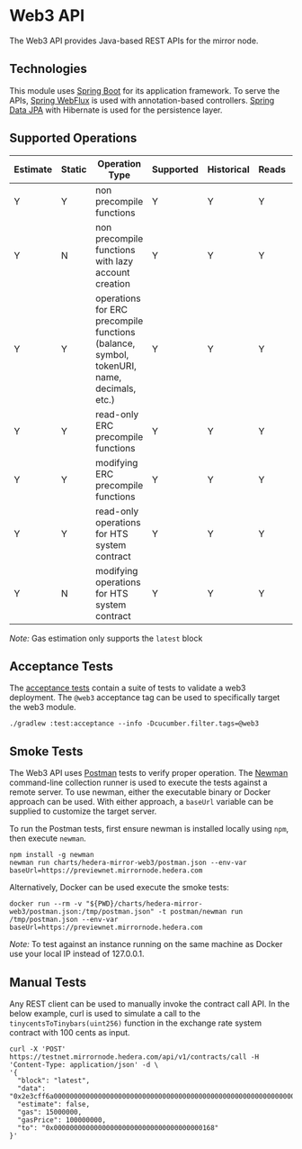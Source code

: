 # Web3 API

The Web3 API provides Java-based REST APIs for the mirror node.

## Technologies

This module uses [Spring Boot](https://spring.io/projects/spring-boot) for its application framework. To serve the
APIs, [Spring WebFlux](https://docs.spring.io/spring-framework/docs/current/reference/html/web-reactive.html)
is used with annotation-based controllers. [Spring Data JPA](https://spring.io/projects/spring-data-jpa) with Hibernate
is used for the persistence layer.

## Supported Operations

| Estimate | Static | Operation Type                                                                            | Supported | Historical | Reads | Modifications |
| -------- | ------ | ----------------------------------------------------------------------------------------- | --------- | ---------- | ----- | ------------- |
| Y        | Y      | non precompile functions                                                                  | Y         | Y          | Y     | Y             |
| Y        | N      | non precompile functions with lazy account creation                                       | Y         | Y          | Y     | Y             |
| Y        | Y      | operations for ERC precompile functions (balance, symbol, tokenURI, name, decimals, etc.) | Y         | Y          | Y     | N             |
| Y        | Y      | read-only ERC precompile functions                                                        | Y         | Y          | Y     | N             |
| Y        | Y      | modifying ERC precompile functions                                                        | Y         | Y          | Y     | Y             |
| Y        | Y      | read-only operations for HTS system contract                                              | Y         | Y          | Y     | N             |
| Y        | N      | modifying operations for HTS system contract                                              | Y         | Y          | Y     | Y             |

_Note:_ Gas estimation only supports the `latest` block

## Acceptance Tests

The [acceptance tests](/hedera-mirror-test/README.md) contain a suite of tests to validate a web3 deployment.
The `@web3` acceptance tag can be used to specifically target the web3 module.

`./gradlew :test:acceptance --info -Dcucumber.filter.tags=@web3`

## Smoke Tests

The Web3 API uses [Postman](https://www.postman.com) tests to verify proper operation. The
[Newman](https://learning.postman.com/docs/running-collections/using-newman-cli/command-line-integration-with-newman)
command-line collection runner is used to execute the tests against a remote server. To use newman, either the
executable binary or Docker approach can be used. With either approach, a `baseUrl` variable can be supplied to
customize the target server.

To run the Postman tests, first ensure newman is installed locally using `npm`, then execute `newman`.

```shell
npm install -g newman
newman run charts/hedera-mirror-web3/postman.json --env-var baseUrl=https://previewnet.mirrornode.hedera.com
```

Alternatively, Docker can be used execute the smoke tests:

```shell
docker run --rm -v "${PWD}/charts/hedera-mirror-web3/postman.json:/tmp/postman.json" -t postman/newman run /tmp/postman.json --env-var baseUrl=https://previewnet.mirrornode.hedera.com
```

_Note:_ To test against an instance running on the same machine as Docker use your local IP instead of 127.0.0.1.

## Manual Tests

Any REST client can be used to manually invoke the contract call API. In the below example, curl is used to simulate a
call to the `tinycentsToTinybars(uint256)` function in the exchange rate system contract with 100 cents as input.

```shell
curl -X 'POST' https://testnet.mirrornode.hedera.com/api/v1/contracts/call -H 'Content-Type: application/json' -d \
'{
  "block": "latest",
  "data": "0x2e3cff6a0000000000000000000000000000000000000000000000000000000000000064",
  "estimate": false,
  "gas": 15000000,
  "gasPrice": 100000000,
  "to": "0x0000000000000000000000000000000000000168"
}'
```
